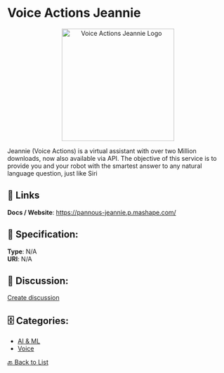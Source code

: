 # Voice Actions Jeannie
<p align="center">
    <img width="256" src="https://raw.githubusercontent.com/apis-list/apis-list/main/apis/voice-actions-jeannie/logo_256x256.png" alt="Voice Actions Jeannie Logo"/>
</p>

Jeannie (Voice Actions) is a virtual assistant with over two Million downloads, now also available via API.  The objective of this service is to provide you and your robot with the smartest answer to any natural language question, just like Siri

##  🔗 Links
**Docs / Website**: https://pannous-jeannie.p.mashape.com/

## 🧬 Specification:
**Type**: N/A  
**URI**: N/A

## 💬 Discussion:
[Create discussion](https://github.com/apis-list/apis-list/discussions/new)

## 🗄️ Categories:
- [AI & ML](https://github.com/apis-list/apis-list#ai--ml)
- [Voice](https://github.com/apis-list/apis-list#voice)




[🔙 Back to List](https://github.com/apis-list/apis-list)
